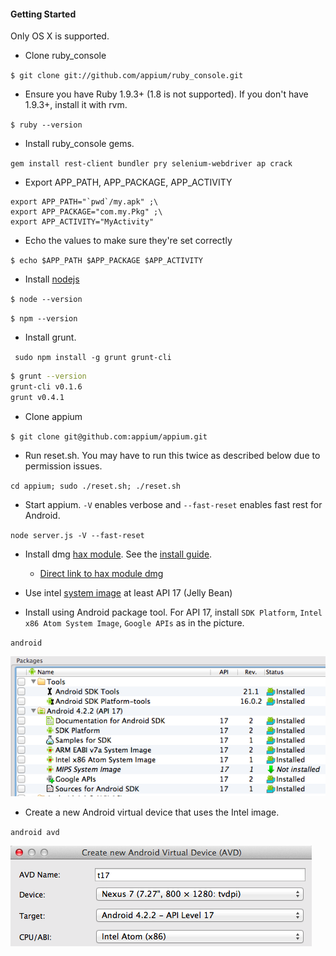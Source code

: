 #### Getting Started

Only OS X is supported.

- Clone ruby_console

`$ git clone git://github.com/appium/ruby_console.git`

- Ensure you have Ruby 1.9.3+ (1.8 is not supported). If you don't have 1.9.3+, install it with rvm.

`$ ruby --version`

- Install ruby_console gems.

`gem install rest-client bundler pry selenium-webdriver ap crack`

- Export APP_PATH, APP_PACKAGE, APP_ACTIVITY

```
export APP_PATH="`pwd`/my.apk" ;\
export APP_PACKAGE="com.my.Pkg" ;\
export APP_ACTIVITY="MyActivity"
```

- Echo the values to make sure they're set correctly

`$ echo $APP_PATH $APP_PACKAGE $APP_ACTIVITY`

- Install [nodejs](http://nodejs.org/)

`$ node --version`

`$ npm --version`

- Install grunt.

` sudo npm install -g grunt grunt-cli`

```bash
$ grunt --version
grunt-cli v0.1.6
grunt v0.4.1
```

- Clone appium

`$ git clone git@github.com:appium/appium.git`

- Run reset.sh. You may have to run this twice as described below due to permission issues.

`cd appium; sudo ./reset.sh; ./reset.sh`

- Start appium. `-V` enables verbose and `--fast-reset` enables fast rest for Android.

`node server.js -V --fast-reset`

- Install dmg [hax module](http://software.intel.com/en-us/articles/intel-hardware-accelerated-execution-manager). See the [install guide](http://software.intel.com/en-us/articles/installation-instructions-for-intel-hardware-accelerated-execution-manager-macosx).
  - [Direct link to hax module dmg](http://software.intel.com/sites/default/files/article/184952/intelhaxm-1.0.4-hotfix-androidonmac.zip)

- Use intel [system image](http://software.intel.com/en-us/articles/android-4-2-jelly-bean-x86-emulator-system-image) at least API 17 (Jelly Bean)

- Install using Android package tool. For API 17, install `SDK Platform`, `Intel x86 Atom System Image`, `Google APIs` as in the picture. 

`android`

![](img/packages.png)

- Create a new Android virtual device that uses the Intel image.

`android avd`

![](img/avd_settings.png)
